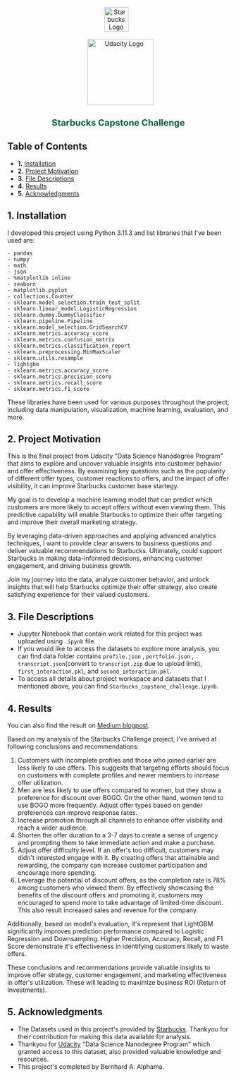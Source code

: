 <div align="center">
  <img src="https://www.starbucks.co.id/image/logo.png" alt="Starbucks Logo" width="55" style="margin-right: 10px;">
  <br><br>
  <img src="https://www.udacity.com/images/svgs/udacity-tt-logo.svg" alt="Udacity Logo" width="150" style="margin-left: 10px;">
  <h1 style="color: #006241; font-size: 20px;">Starbucks Capstone Challenge</h1>
</div>

## Table of Contents

- **1.** [Installation](#installation)
- **2.** [Project Motivation](#motivation)
- **3.** [File Descriptions](#desc)
- **4.** [Results](#results)
- **5.** [Acknowledgments](#acknow)

## 1. Installation <a name="installation"></a>

I developed this project using Python 3.11.3 and list libraries that I've been used are:

    - pandas
    - numpy
    - math
    - json
    - %matplotlib inline
    - seaborn
    - matplotlib.pyplot
    - collections.Counter
    - sklearn.model_selection.train_test_split
    - sklearn.linear_model.LogisticRegression
    - sklearn.dummy.DummyClassifier
    - sklearn.pipeline.Pipeline
    - sklearn.model_selection.GridSearchCV
    - sklearn.metrics.accuracy_score
    - sklearn.metrics.confusion_matrix
    - sklearn.metrics.classification_report
    - sklearn.preprocessing.MinMaxScaler
    - sklearn.utils.resample
    - lightgbm
    - sklearn.metrics.accuracy_score
    - sklearn.metrics.precision_score
    - sklearn.metrics.recall_score
    - sklearn.metrics.f1_score

These libraries have been used for various purposes throughout the project, including data manipulation, visualization, machine learning, evaluation, and more.

## 2. Project Motivation <a name="motivation"></a>

This is the final project from Udacity "Data Science Nanodegree Program" that aims to explore and uncover valuable insights into customer behavior and offer effectiveness. By examining key questions such as the popularity of different offer types, customer reactions to offers, and the impact of offer visibility, it can improve Starbucks customer base startegy.

My goal is to develop a machine learning model that can predict which customers are more likely to accept offers without even viewing them. This predictive capability will enable Starbucks to optimize their offer targeting and improve their overall marketing strategy.

By leveraging data-driven approaches and applying advanced analytics techniques, I want to provide clear answers to business questions and deliver valuable recommendations to Starbucks. Ultimately, could support Starbucks in making data-informed decisions, enhancing customer engagement, and driving business growth.

Join my journey into the data, analyze customer behavior, and unlock insights that will help Starbucks optimize their offer strategy, also create satisfying experience for their valued customers.

## 3. File Descriptions <a name="desc"></a>

- Jupyter Notebook that contain work related for this project was uploaded using `.ipynb` file.
- If you would like to access the datasets to explore more analysis, you can find data folder contains `profile.json` , `portfolio.json` , `transcript.json`(convert to `transcript.zip` due to upload limit), `first_interaction.pkl`, and `second_interaction.pkl`.
- To access all details about project workspace and datasets that I mentioned above, you can find `Starbucks_capstone_challenge.ipynb`.

## 4. Results <a name="results"></a>

You can also find the result on [Medium blogpost](https://medium.com/@bernalp/starbucks-offers-23466719232b).

Based on my analysis of the Starbucks Challenge project, I've arrived at following conclusions and recommendations:

1. Customers with incomplete profiles and those who joined earlier are less likely to use offers. This suggests that targeting efforts should focus on customers with complete profiles and newer members to increase offer utilization.
2. Men are less likely to use offers compared to women, but they show a preference for discount over BOGO. On the other hand, women tend to use BOGO more frequently. Adjust offer types based on gender preferences can improve response rates.
3. Increase promotion through all channels to enhance offer visibility and reach a wider audience.
4. Shorten the offer duration to a 3-7 days to create a sense of urgency and prompting them to take immediate action and make a purchase.
5. Adjust offer difficulty level. If an offer's too difficult, customers may didn't interested engage with it. By creating offers that attainable and rewarding, the company can increase customer participation and encourage more spending.
6. Leverage the potential of discount offers, as the completion rate is 78% among customers who viewed them. By effectively showcasing the benefits of the discount offers and promoting it, customers may encouraged to spend more to take advantage of limited-time discount. This also result increased sales and revenue for the company.

Additionally, based on model's evaluation, it's represent that LightGBM significantly improves prediction performance compared to Logistic Regression and Downsampling. Higher Precision, Accuracy, Recall, and F1 Score demonstrate it's effectiveness in identifying customers likely to waste offers.

These conclusions and recommendations provide valuable insights to improve offer strategy, customer engagement, and marketing effectiveness in offer's utilization. These will leading to maximize business ROI (Return of Investments).

## 5. Acknowledgments <a name="acknow"></a>

- The Datasets used in this project's provided by [Starbucks](https://www.starbucks.com/). Thankyou for their contribution for making this data available for analysis.
- Thankyou for [Udacity](https://www.udacity.com/) "Data Science Nanodegree Program" which granted access to this dataset, also provided valuable knowledge and resources.
- This project's completed by Bernhard A. Alphama.
